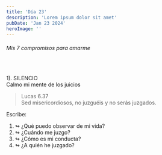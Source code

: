 ```yaml
---
title: 'Día 23'
description: 'Lorem ipsum dolor sit amet'
pubDate: 'Jan 23 2024'
heroImage: ''
---
```


###### Mis 7 compromisos para amarme
<br>

1). SILENCIO    
Calmo mi mente de los juicios    

> Lucas 6.37    
> Sed misericordiosos, no juzguéis y no serás juzgados.    

Escribe:    

1. ↬ ¿Qué puedo observar de mi vida? 
2. ↬ ¿Cuándo me juzgo?  
3. ↬ ¿Cómo es mi conducta? 
4. ↬ ¿A quién he juzgado?  
